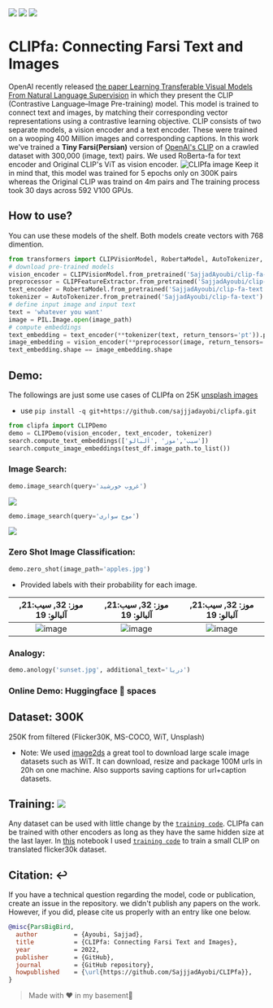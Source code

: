 <span align="center">
    <a href="https://huggingface.co/spaces/SajjadAyoubi/Image-Search-Fa"><img src="https://img.shields.io/static/v1?label=%F0%9F%A4%97%20Hugging%20Face&message=Image Search Demo&color=blue"></a>
</span>
<span align="center">
    <a href="https://huggingface.co/SajjadAyoubi/"><img src="https://img.shields.io/static/v1?label=%F0%9F%A4%97%20Hugging%20Face&message=Models&color=red"></a>
    <a href="https://colab.research.google.com/github/sajjjadayobi/PersianQA/blob/main/notebooks/Demo.ipynb"><img src="https://img.shields.io/static/v1?label=Colab&message=Demo&logo=Google%20Colab&color=f9ab00"></a>
</span>

# CLIPfa: Connecting Farsi Text and Images
OpenAI recently released [the paper Learning Transferable Visual Models From Natural Language Supervision](https://arxiv.org/abs/2103.00020) in which they present the CLIP (Contrastive Language–Image Pre-training) model. This model is trained to connect text and images, by matching their corresponding vector representations using a contrastive learning objective. CLIP consists of two separate models, a vision encoder and a text encoder. These were trained on a wooping 400 Million images and corresponding captions. In this work we've trained a **Tiny Farsi(Persian)** version of [OpenAI's CLIP](https://openai.com/blog/clip/) on a crawled dataset with 300,000 (image, text) pairs. We used RoBerta-fa for text encoder and Original CLIP's ViT as vision encoder.
![CLIPfa image](https://github.com/sajjjadayobi/CLIPfa/blob/main/assets/clipfa.png)
Keep it in mind that, this model was trained for 5 epochs only on 300K pairs whereas the Original CLIP was traind on 4m pairs and The training process took 30 days across 592 V100 GPUs.

## How to use?
You can use these models of the shelf. Both models create vectors with 768 dimention.
```python
from transformers import CLIPVisionModel, RobertaModel, AutoTokenizer, CLIPFeatureExtractor
# download pre-trained models
vision_encoder = CLIPVisionModel.from_pretrained('SajjadAyoubi/clip-fa-vision')
preprocessor = CLIPFeatureExtractor.from_pretrained('SajjadAyoubi/clip-fa-vision')
text_encoder = RobertaModel.from_pretrained('SajjadAyoubi/clip-fa-text')
tokenizer = AutoTokenizer.from_pretrained('SajjadAyoubi/clip-fa-text')
# define input image and input text
text = 'whatever you want'
image = PIL.Image.open(image_path)
# compute embeddings
text_embedding = text_encoder(**tokenizer(text, return_tensors='pt')).pooler_output
image_embedding = vision_encoder(**preprocessor(image, return_tensors='pt')).pooler_output
text_embedding.shape == image_embedding.shape
```

## Demo:
The followings are just some use cases of CLIPfa on 25K [unsplash images](https://github.com/unsplash/datasets)
- use `pip install -q git+https://github.com/sajjjadayobi/clipfa.git`
```python
from clipfa import CLIPDemo
demo = CLIPDemo(vision_encoder, text_encoder, tokenizer)
search.compute_text_embeddings(['سیب','موز' ,'آلبالو'])
search.compute_image_embeddings(test_df.image_path.to_list())
```
### Image Search:
```python
demo.image_search(query='غروب خورشید')
```
![](https://github.com/sajjjadayobi/CLIPfa/blob/main/assets/image_search.png)

```python
demo.image_search(query='موج سواری')
```
![](https://github.com/sajjjadayobi/CLIPfa/blob/main/assets/wave.png)

### Zero Shot Image Classification:
```python
demo.zero_shot(image_path='apples.jpg')
```
- Provided labels with their probability for each image.




| موز: 32, سیب:‌21, آلبالو: 19 | موز: 32, سیب:‌21, آلبالو: 19 | موز: 32, سیب:‌21, آلبالو: 19 |
| :-------------------------: | :-------------------------: | :-------------------------: |
|         ![image](https://github.com/sajjjadayobi/CLIPfa/blob/main/assets/banana.jpg)          |         ![image](https://github.com/sajjjadayobi/CLIPfa/blob/main/assets/cherry.jpg)          |        ![image](https://github.com/sajjjadayobi/CLIPfa/blob/main/assets/apple.jpg)           |


### Analogy: 
```python
demo.anology('sunset.jpg', additional_text='دریا')
```

### Online Demo: Huggingface 🤗 spaces

## Dataset: 300K
250K from filtered (Flicker30K, MS-COCO, WiT, Unsplash)
- Note: We used [image2ds](https://github.com/rom1504/img2dataset) a great tool to download large scale image datasets such as WiT. It can download, resize and package 100M urls in 20h on one machine. Also supports saving captions for url+caption datasets.


## Training: <a href="https://colab.research.google.com/github/sajjjadayobi/CLIPfa/blob/main/notebook/CLIPfa_Training.ipynb"><img src="https://img.shields.io/static/v1?label=%F0%9F%A4%97%20Hugging%20Face&message=CLIPfa Training&color=white"></a>
Any dataset can be used with little change by the [`training code`](https://github.com/sajjjadayobi/CLIPfa/tree/main/clipfa). CLIPfa can be trained with other encoders as long as they have the same hidden size at the last layer.  In [this](https://github.com/sajjjadayobi/CLIPfa/blob/main/notebook/CLIPfa_Training.ipynb) notebook I used [`training code`](https://github.com/sajjjadayobi/CLIPfa/tree/main/clipfa) to train a small CLIP on translated flicker30k dataset.


## Citation: ↩️
If you have a technical question regarding the model, code or publication, create an issue in the repository.
we didn't publish any papers on the work. However, if you did, please cite us properly with an entry like one below.
```bibtex
@misc{ParsBigBird,
  author          = {Ayoubi, Sajjad},
  title           = {CLIPfa: Connecting Farsi Text and Images},
  year            = 2022,
  publisher       = {GitHub},
  journal         = {GitHub repository},
  howpublished    = {\url{https://github.com/SajjjadAyobi/CLIPfa}},
}
```
> Made with ❤️ in my basement🤫
